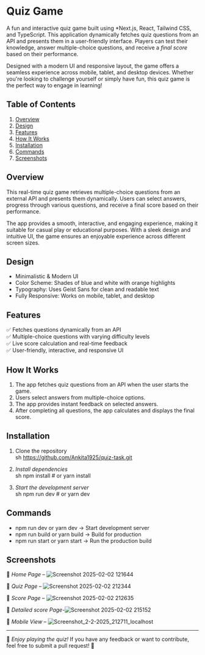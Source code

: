 # Quiz Game  

A fun and interactive quiz game built using *Next.js, React, Tailwind CSS, and TypeScript. This application dynamically fetches quiz questions from an API and presents them in a user-friendly interface. Players can test their knowledge, answer multiple-choice questions, and receive a *final score* based on their performance.  

Designed with a modern UI and responsive layout, the game offers a seamless experience across mobile, tablet, and desktop devices. Whether you're looking to challenge yourself or simply have fun, this quiz game is the perfect way to engage in learning!  

## Table of Contents  

1. [Overview](#overview)  
2. [Design](#design)  
3. [Features](#features)  
4. [How It Works](#how-it-works)  
5. [Installation](#installation)  
6. [Commands](#commands)  
7. [Screenshots](#screenshots)  

## Overview  

This real-time quiz game retrieves multiple-choice questions from an external API and presents them dynamically. Users can select answers, progress through various questions, and receive a final score based on their performance.  

The app provides a smooth, interactive, and engaging experience, making it suitable for casual play or educational purposes. With a sleek design and intuitive UI, the game ensures an enjoyable experience across different screen sizes.  

## Design  

* Minimalistic & Modern UI  
* Color Scheme: Shades of blue and white with orange highlights  
* Typography: Uses Geist Sans for clean and readable text  
* Fully Responsive: Works on mobile, tablet, and desktop  

## Features  

✅ Fetches questions dynamically from an API  
✅ Multiple-choice questions with varying difficulty levels  
✅ Live score calculation and real-time feedback  
✅ User-friendly, interactive, and responsive UI 

## How It Works  

1. The app fetches quiz questions from an API when the user starts the game.  
2. Users select answers from multiple-choice options.  
3. The app provides instant feedback on selected answers.  
4. After completing all questions, the app calculates and displays the final score.  

## Installation  

1. Clone the repository  
   sh
    https://github.com/Ankita1925/quiz-task.git 
     

     
3. *Install dependencies*  
   sh
   npm install  # or yarn install
     
4. *Start the development server*  
   sh
   npm run dev  # or yarn dev
     

## Commands  

* npm run dev or yarn dev → Start development server  
* npm run build or yarn build → Build for production  
* npm run start or yarn start → Run the production build  

## Screenshots  

📸 *Home Page* – ![Screenshot 2025-02-02 121644](https://github.com/user-attachments/assets/3e3ec437-7c49-4d33-9c9f-ed9391156801)


📸 *Quiz Page* – ![Screenshot 2025-02-02 212344](https://github.com/user-attachments/assets/6e34e12e-ed22-4c00-9175-aaf6574af33e)
 

📸 *Score Page* – ![Screenshot 2025-02-02 212635](https://github.com/user-attachments/assets/83bb3d62-4f67-4aae-bf24-d40d2026378d)

📸 *Detailed score Page*-![Screenshot 2025-02-02 215152](https://github.com/user-attachments/assets/8cb226b6-ba20-4b69-be0e-bf18ca7360b3)



📱 *Mobile View* – ![Screenshot_2-2-2025_212711_localhost](https://github.com/user-attachments/assets/aa567b23-e798-4aa0-abe9-cba18430b0e4)



---  

🚀 *Enjoy playing the quiz!* If you have any feedback or want to contribute, feel free to submit a pull request! 🎉
